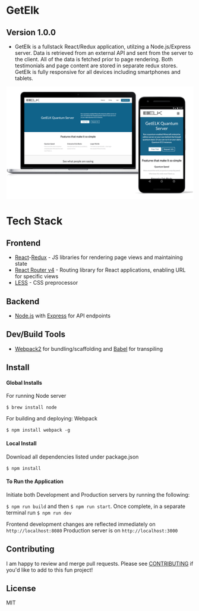 # GetElk
## Version 1.0.0
* GetElk is a fullstack React/Redux application, utilzing a Node.js/Express server. Data is retrieved from an external API and sent from the server to the client. All of the data is fetched prior to page rendering. Both testimonials and page content are stored in separate redux stores. GetElk is fully responsive for all devices including smartphones and tablets.

![GetElk](img/getElkDevice.gif "GetElk")
# Tech Stack
## Frontend
* [React](https://facebook.github.io/react/)-[Redux](https://github.com/reactjs/redux) - JS libraries for rendering page views and maintaining state
* [React Router v4](https://github.com/ReactTraining/react-router) - Routing library for React applications, enabling URL for specific views
* [LESS](http://lesscss.org/) - CSS preprocessor

## Backend
* [Node.js](https://nodejs.org/en/) with [Express](http://expressjs.com/) for API endpoints

## Dev/Build Tools
* [Webpack2](https://webpack.js.org/) for bundling/scaffolding and [Babel](https://babeljs.io/) for transpiling

## Install
#### Global Installs

For running Node server

```
$ brew install node
```

For building and deploying: Webpack

```
$ npm install webpack -g
```
#### Local Install

Download all dependencies listed under package.json

```
$ npm install
```

#### To Run the Application
Initiate both Development and Production servers by running the following:

```$ npm run build``` and then ```$ npm run start```. Once complete, in a separate terminal run ```$ npm run dev```

Frontend development changes are reflected immediately on ```http://localhost:8080```
Production server is on ```http://localhost:3000```

## Contributing

I am happy to review and merge pull requests. Please see [CONTRIBUTING](CONTRIBUTING.md) if you'd like to add to this fun project!

## License

MIT
